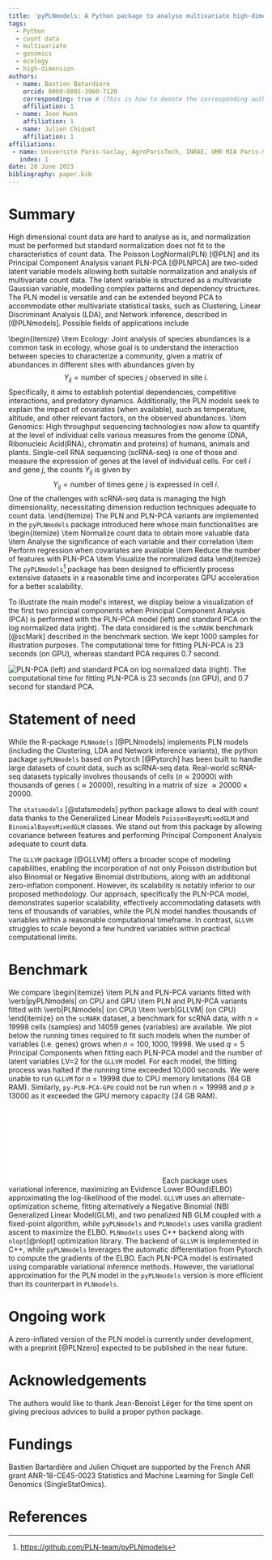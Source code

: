 ```yaml
---
title: 'pyPLNmodels: A Python package to analyse multivariate high-dimensional count data'
tags:
  - Python
  - count data
  - multivariate
  - genomics
  - ecology
  - high-dimension
authors:
  - name: Bastien Batardiere
    orcid: 0009-0001-3960-7120
    corresponding: true # (This is how to denote the corresponding author)
    affiliation: 1
  - name: Joon Kwon
    affiliation: 1
  - name: Julien Chiquet
    affiliation: 1
affiliations:
 - name: Université Paris-Saclay, AgroParisTech, INRAE, UMR MIA Paris-Saclay
   index: 1
date: 28 June 2023
bibliography: paper.bib
---
```


# Summary
High dimensional count data are hard to analyse as is, and normalization must
be performed but standard normalization does not fit to the characteristics of
count data. The Poisson LogNormal(PLN)  [@PLN] and its Principal Component
Analysis variant PLN-PCA [@PLNPCA] are two-sided latent variable models allowing both
suitable normalization and analysis of multivariate count data. The latent
variable is structured as a multivariate Gaussian variable, modelling complex
patterns and dependency structures. The PLN model is versatile and can be
extended beyond PCA to accommodate other multivariate statistical tasks, such as Clustering, Linear
Discriminant Analysis (LDA), and Network inference, described in [@PLNmodels].
Possible fields of applications include
<!-- Multivariate abundance data, consisting of observations of multiple interacting -->
<!-- species from a set of samples, are often collected in ecological studies to -->
<!-- characterize a community or assemblage of organisms. -->

\begin{itemize}
\item Ecology: Joint analysis of species abundances is a common task in
ecology, whose goal is to understand the interaction between species to
characterize a community, given a matrix of abundances in different sites with abundances given by
$$Y_{ij} = \text{number of species } j \text{ observed in site } i .$$
Specifically, it aims to establish potential dependencies, competitive interactions, and predatory dynamics.
Additionally, the PLN models seek to explain the impact of covariates (when available), such as temperature, altitude, and other
  relevant factors, on the observed abundances.
\item Genomics: High
throughput sequencing technologies now allow to quantify at the level of
individual cells various measures from the genome (DNA, Ribonucleic Acid(RNA),
chromatin and proteins) of humans, animals and plants. Single-cell RNA
sequencing (scRNA-seq) is one of those and measure the expression of genes at the level of individual cells. For
cell $i$ and gene $j$, the counts $Y_{ij}$ is given by
$$Y_{ij} = \text{number of times gene } j \text{ is expressed in cell } i.$$
One of the challenges with scRNA-seq data is managing the high
dimensionality, necessitating dimension reduction techniques adequate to count data.
\end{itemize}
The PLN and PLN-PCA variants are implemented in the ```pyPLNmodels``` package
introduced here whose main functionalities are
\begin{itemize}
\item Normalize count data to obtain more valuable data
\item Analyse the significance of each variable and their correlation
\item Perform regression when covariates are available
\item Reduce the number of features with PLN-PCA
\item Visualize the normalized data
\end{itemize}
The ```pyPLNmodels```[^pyplnmodels]  package has been designed to efficiently process
extensive datasets in a reasonable time and incorporates GPU
acceleration for a better scalability.


[^pyplnmodels]: https://github.com/PLN-team/pyPLNmodels
[^plnmodels]: https://github.com/PLN-team/PLNmodels


To illustrate the main model's interest, we display below a visualization of the first two principal components when Principal
Component Analysis (PCA) is performed with the PLN-PCA model (left) and standard PCA on
the log normalized data (right). The data considered is the `scMARK` benchmark [@scMark] described in the
benchmark section. We kept 1000 samples for illustration
purposes. The computational time for fitting PLN-PCA is 23 seconds (on GPU), whereas
standard PCA requires 0.7 second.

![PLN-PCA (left) and standard PCA on log normalized data (right). The computational time for fitting PLN-PCA is 23 seconds (on GPU), and 0.7 second for
standard PCA.](figures/plnpca_vs_pca.png)

# Statement of need
While the R-package ```PLNmodels``` [@PLNmodels] implements PLN models (including the Clustering, LDA and Network inference variants), the python package
```pyPLNmodels``` based on Pytorch [@Pytorch] has been built to handle
large datasets of count data, such as scRNA-seq data. Real-world scRNA-seq datasets typically involves thousands of cells ($n \approx 20000$) with
thousands of genes ($\approx 20000$), resulting in a matrix of size $\approx
20000 \times 20000$.

The `statsmodels` [@statsmodels] python package allows to deal with count data
thanks to the Generalized Linear Models `PoissonBayesMixedGLM` and
`BinomialBayesMixedGLM` classes. We stand out from this package by allowing covariance
between features and performing Principal Component Analysis adequate to count data.

The `GLLVM` package [@GLLVM] offers a broader scope of modeling
capabilities, enabling the incorporation of not
only Poisson distribution but also Binomial or Negative Binomial distributions,
along with an additional zero-inflation component. However, its scalability is
notably inferior to our proposed methodology. Our approach, specifically
the PLN-PCA model, demonstrates superior scalability, effectively
accommodating datasets with tens of thousands of variables, while the PLN model
handles thousands of variables within a reasonable computational timeframe. In
contrast, ```GLLVM``` struggles to scale beyond a few hundred variables within
practical computational limits.


# Benchmark
We compare
\begin{itemize}
\item PLN and PLN-PCA variants fitted with  \verb|pyPLNmodels| on CPU and GPU
\item PLN and PLN-PCA variants fitted with  \verb|PLNmodels| (on CPU)
\item \verb|GLLVM| (on CPU)
\end{itemize}
on the `scMARK` dataset, a benchmark for scRNA data, with
$n=19998$ cells (samples) and 14059 genes (variables) are available.
We plot below the running times required to fit such models when the number of variables (i.e.
genes) grows when $n = 100,1000, 19998$. We used $q =5$ Principal Components when fitting each
PLN-PCA model and the number of latent variables LV=$2$ for the ```GLLVM``` model.
For each model, the fitting process was halted if the running time exceeded
10,000 seconds. We were unable to run ```GLLVM``` for $n = 19998$ due to CPU memory
limitations (64 GB RAM). Similarly, ```py-PLN-PCA-GPU``` could not be run when
$n=19998$ and $p\geq13000$ as it exceeded the GPU memory capacity (24 GB RAM).


![Running time analysis on the scMARK benchmark.](figures/plots_benchmark.pdf)
Each package uses variational inference, maximizing an Evidence
Lower BOund(ELBO) approximating the log-likelihood of the model.
```GLLVM``` uses an alternate-optimization scheme, fitting alternatively a Negative Binomial (NB) Generalized Linear
Model(GLM), and two penalized NB GLM coupled with a fixed-point algorithm, while ```pyPLNmodels``` and
```PLNmodels``` uses vanilla gradient ascent to maximize the ELBO.
```PLNmodels``` uses C++ backend along with ```nlopt```[@nlopt] optimization library.
The backend of ```GLLVM``` is implemented in C++, while ```pyPLNmodels``` leverages the
automatic differentiation from Pytorch to compute the gradients of the ELBO. Each
PLN-PCA model is estimated using comparable variational inference methods.
However, the variational approximation for the PLN model in the
```pyPLNmodels``` version is more efficient than its counterpart in
```PLNmodels```.



# Ongoing work
A zero-inflated version of the PLN model is currently under development, with a
preprint [@PLNzero] expected to be published in the near future.

# Acknowledgements
The authors would like to thank Jean-Benoist Léger for the time spent on giving
precious advices to build a proper python package.

# Fundings
Bastien Bartardière and Julien Chiquet are supported by
the French ANR grant ANR-18-CE45-0023 Statistics and Machine Learning for Single Cell Genomics (SingleStatOmics).
<!-- # Mathematics -->

<!-- Single dollars ($) are required for inline mathematics e.g. $f(x) = e^{\pi/x}$ -->

<!-- Double dollars make self-standing equations: -->

<!-- $$\Theta(x) = \left\{\begin{array}{l} -->
<!-- 0\textrm{ if } x < 0\cr -->
<!-- 1\textrm{ else} -->
<!-- \end{array}\right.$$ -->

<!-- You can also use plain \LaTeX for equations -->
<!-- \begin{equation}\label{eq:fourier} -->
<!-- \hat f(\omega) = \int_{-\infty}^{\infty} f(x) e^{i\omega x} dx -->
<!-- \end{equation} -->
<!-- and refer to \autoref{eq:fourier} from text. -->

<!-- # Citations -->

<!-- Citations to entries in paper.bib should be in -->
<!-- [rMarkdown](http://rmarkdown.rstudio.com/authoring_bibliographies_and_citations.html) -->
<!-- format. -->

<!-- If you want to cite a software repository URL (e.g. something on GitHub without a preferred -->
<!-- citation) then you can do it with the example BibTeX entry below for @fidgit. -->

<!-- For a quick reference, the following citation commands can be used: -->
<!-- - `@author:2001`  ->  "Author et al. (2001)" -->
<!-- - `[@author:2001]` -> "(Author et al., 2001)" -->
<!-- - `[@author1:2001; @author2:2001]` -> "(Author1 et al., 2001; Author2 et al., 2002)" -->

<!-- # Figures -->

<!-- Figures can be included like this: -->
<!-- ![Caption for example figure.\label{fig:example}](figure.png) -->
<!-- and referenced from text using \autoref{fig:example}. -->

<!-- Figure sizes can be customized by adding an optional second parameter: -->
<!-- ![Caption for example figure.](figure.png){ width=20% } -->

<!-- # Mathematical details -->
<!-- Dire dans l'intro le versatile (et laisser l'ouverture pour plus tard) pas -->
<!-- obligé que c'est implémenté dans Chiquet et al. Nlopt. Essayer de faire rentrer -->
<!-- les images. -->
<!-- Numéro de l'ANR. -->
<!-- We compare pyPLNmodels with or without GPU, PLNmodels and ```GLLVM```. -->
<!-- gllvm en gros ou en petit. Un item par package. -->
<!-- Mettre tous les package en `````` -->


<!-- # Mathematical description -->

<!-- ## Models -->

<!--  We introduce formally  the PLN [@PLN] and PLN-PCA [@PLNPCA] models. Let $n,p,d,q \in \mathbb N_{\star}^4$. We consider: -->
<!-- \begin{itemize} -->
<!-- \item $n$ samples $(i=1,\ldots,n)$ -->
<!-- \item $p$ features $(j=1,\ldots,p)$ -->
<!-- \item $n$ measures $X_{i}=\left(x_{i h}\right)_{1 \leq h \leq d}$ : -->
<!-- $X_{i h}=$ given covariate for sample $i$ -->
<!-- \item $n$  counts $Y_i = (Y_{i j})_{1\leq j \leq p}$ -->
<!-- \item $n$ offsets $O_i = (o_{ij})_{1\leq j\leq p}$ -->

<!-- \end{itemize} -->
<!-- We assume that for all ${1 \leq i \leq n}$, the observed abundances $\left(Y_{i -->
<!-- j}\right)_{1 \leq j \leq p}$ are independent conditionally on a latent variable -->
<!-- $Z_{i} \in \mathbb R^{p}$ such that: -->
<!-- \begin{equation}\label{model} -->
<!-- \begin{array}{c} -->
<!-- Z_{i} \sim \mathcal N \left(\beta^{\top}X_i, CC^{\top} \right)  \\ -->
<!--  \left(Y_{i j}  \mid Z_{i j} \right)  \sim \mathcal{P}\left(\exp \left(o_{i j} +Z_{i j}\right)\right), \\ -->
<!-- \end{array} -->
<!-- \end{equation} -->
<!--  where $\beta \in \mathbb{R}^{d \times p}$ represents the unknown regression -->
<!--  coefficients, and $C \in \mathbb{R}^{p \times q}$ denotes an unknown matrix, -->
<!--  with $q \leq p$ is a hyperparameter. When $q < p$, the model -->
<!--  corresponds to PLN-PCA. Conversely, when $q = p$, the model reverts to the -->
<!--  standard PLN. The unknown (and -->
<!--  identifiable) parameter is $\theta = (\Sigma,\beta)$, where $\Sigma = CC^{\top}$ corresponds to the covariance matrix of the gaussian component. -->

<!-- # Inference -->

<!-- We infer the parameter $\theta$ by maximizing in $(\theta, q)$ the following bi-concave Evidence Lower BOund(ELBO): -->
<!-- $$J_Y(\theta, q) = \mathbb{E}_{q}\left[\log p_{\theta}(Y, Z)\right] -\mathbb{E}_{q}[\log q(Z)] \leq \log p_{\theta}(Y),$$ -->
<!-- where $p_{\theta}$ is the model likelihood and $q=\left(q_i\right)_{1\leq i\leq -->
<!-- n}$ is a variational parameter approximating the (unknown) law $Z\mid Y$. -->


# References
